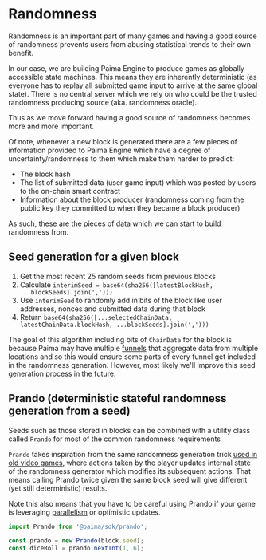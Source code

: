 # Randomness

Randomness is an important part of many games and having a good source of randomness prevents users from abusing statistical trends to their own benefit.

In our case, we are building Paima Engine to produce games as globally accessible state machines. This means they are inherently deterministic (as everyone has to replay all submitted game input to arrive at the same global state). There is no central server which we rely on who could be the trusted randomness producing source (aka. randomness oracle).

Thus as we move forward having a good source of randomness becomes more and more important.

Of note, whenever a new block is generated there are a few pieces of information provided to Paima Engine which have a degree of uncertainty/randomness to them which make them harder to predict:
- The block hash
- The list of submitted data (user game input) which was posted by users to the on-chain smart contract
- Information about the block producer (randomness coming from the public key they committed to when they became a block producer)

As such, these are the pieces of data which we can start to build randomness from.

## Seed generation for a given block

1. Get the most recent 25 random seeds from previous blocks
1. Calculate `interimSeed = base64(sha256([latestBlockHash, ...blockSeeds].join(',')))`
1. Use `interimSeed` to randomly add in bits of the block like user addresses, nonces and submitted data during that block
1. Return `base64(sha256([...selectedChainData, latestChainData.blockHash, ...blockSeeds].join(',')))`

The goal of this algorithm including bits of `ChainData` for the block is because Paima may have multiple [funnels](../300-react-to-events/3-funnel-types/1-intro.md) that aggregate data from multiple locations and so this would ensure some parts of every funnel get included in the randomness generation. However, most likely we'll improve this seed generation process in the future.

## Prando (deterministic stateful randomness generation from a seed)

Seeds such as those stored in blocks can be combined with a utility class called `Prando` for most of the common randomness requirements

`Prando` takes inspiration from the same randomness generation trick [used in old video games](https://www.gamedeveloper.com/programming/how-classic-games-make-smart-use-of-random-number-generation), where actions taken by the player updates internal state of the randomness generator which modifies its subsequent actions. That means calling Prando twice given the same block seed will give different (yet still deterministic) results.

Note this also means that you have to be careful using Prando if your game is leveraging [parallelism](../200-read-write-L2-state/2-parallelism.md) or optimistic updates.

```typescript
import Prando from '@paima/sdk/prando';

const prando = new Prando(block.seed);
const diceRoll = prando.nextInt(1, 6);
```
